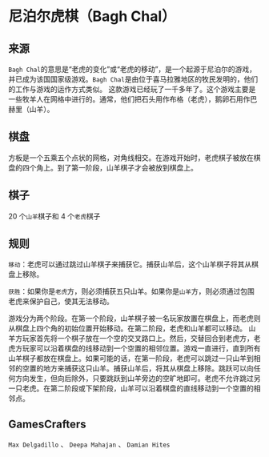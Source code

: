 # 尼泊尔虎棋（Bagh Chal）

## 来源

`Bagh Chal`的意思是“老虎的变化”或“老虎的移动”，是一个起源于尼泊尔的游戏，并已成为该国国家级游戏。`Bagh Chal`是由位于喜马拉雅地区的牧民发明的，他们的工作与游戏的运作方式类似。 这款游戏已经玩了一千多年了。这个游戏主要是一些牧羊人在网格中进行的。通常，他们把石头用作布格（老虎），鹅卵石用作巴赫里（山羊）。

## 棋盘

方板是一个五乘五个点状的网格，对角线相交。在游戏开始时，老虎棋子被放在棋盘的四个角上。到了第一阶段，山羊棋子才会被放到棋盘上。

## 棋子

20 个`山羊`棋子和 4 个`老虎`棋子

## 规则

`移动`：老虎可以通过跳过山羊棋子来捕获它。捕获山羊后，这个山羊棋子将其从棋盘上移除。

`获胜`：如果你是`老虎`方，则必须捕获五只山羊。如果你是`山羊`方，则必须通过包围老虎来保护自己，使其无法移动。

游戏分为两个阶段。在第一个阶段，山羊棋子被一名玩家放置在棋盘上，而老虎则从棋盘上四个角的初始位置开始移动。在第二阶段，老虎和山羊都可以移动。 山羊方玩家首先将一个棋子放在一个空的交叉路口上。然后，交替回合到老虎方，老虎方玩家可以沿着棋盘的线移动到一个空置的相邻位置。游戏一直进行，直到所有山羊棋子都放在棋盘上。如果可能的话，在第一阶段，老虎可以跳过一只山羊到相邻的空置的地方来捕获这只山羊。捕获山羊后，将其从棋盘上移除。跳跃可以向任何方向发生，但向后除外，只要跳跃到山羊旁边的空旷地即可。老虎不允许跳过另一只老虎。在第二阶段或下架阶段，山羊可以沿着棋盘的直线移动到一个空置的相邻点。

## GamesCrafters

`Max Delgadillo` 、 `Deepa Mahajan` 、 `Damian Hites`
